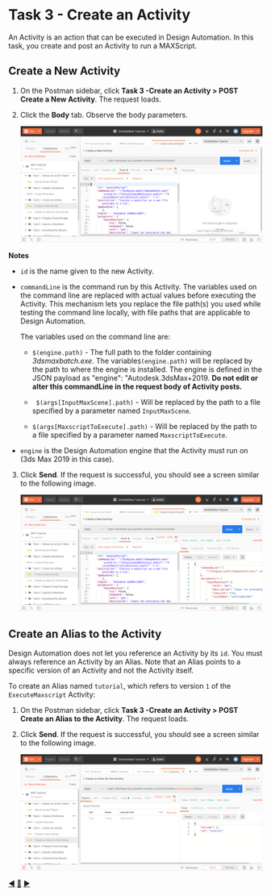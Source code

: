 # Task 3 - Create an Activity

An Activity is an action that can be executed in Design Automation. In this task, you create and post an Activity to run a MAXScript.

## Create a New Activity

1. On the Postman sidebar, click **Task 3 -Create an Activity > POST Create a New Activity**. The request loads.

2. Click the **Body** tab. Observe the body parameters.

    ![Body tab of Create Activity](../images/task3-create_activity.png "Body tab of Create Activity")

**Notes**
 - `id` is the name given to the new Activity. 
 - `commandLine` is the command run by this Activity. The variables used on the command line are replaced with actual values before executing the Activity. This mechanism lets you replace the file path(s) you used while testing the command line locally, with file paths that are applicable to Design Automation.

    The variables used on the command line are:

    - `$(engine.path)` - The full path to the folder containing *3dsmaxbatch.exe*. The variable``$(engine.path)`` will be replaced by the path to where the engine is installed. The engine is defined in the JSON payload as "engine": "Autodesk.3dsMax+2019. **Do not edit or alter this commandLine in the request body of Activity posts.** 

    - ` $(args[InputMaxScene].path)` - Will be replaced by the path to a file specified by a parameter named `InputMaxScene`.

    -  `$(args[MaxscriptToExecute].path)` - Will be replaced by the path to a file specified by a parameter named `MaxscriptToExecute`.

- `engine` is the Design Automation engine that the Activity must run on (3ds Max 2019 in this case).

3. Click **Send**. If the request is successful, you should see a screen similar to the following image.

    ![Successful creation of an Activity](../images/task3-activity_create_success.png "Successful creation of an Activity")

## Create an Alias to the Activity

Design Automation does not let you reference an Activity by its `id`. You must always reference an Activity by an Alias. Note that an Alias points to a specific version of an Activity and not the Activity itself.

To create an Alias named `tutorial`, which refers to version `1` of the `ExecuteMaxscript` Activity:

1. On the Postman sidebar, click **Task 3 -Create an Activity > POST Create an Alias to the Activity**. The request loads.

2. Click **Send**. If the request is successful, you should see a screen similar to the following image.

    ![Successful creation of Alias](../images/task3-activity_alias_create_success.png "Successful creation of Alias")


[:arrow_backward:](task-2.md)  [:arrow_up_small:](../readme.md)  [:arrow_forward:](task-4.md)
